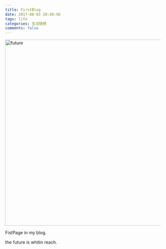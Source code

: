 ```yaml
---
title: FirstBlog
date: 2017-08-03 20:40:56
tags: life
categories: 生活随想
comments: false
---
```


<img src="http://i.imgur.com/sU2JZ8Z.jpg" width = "600" alt="future">

FistPage in my blog.
<!-- more -->

the future is whitin reach.

